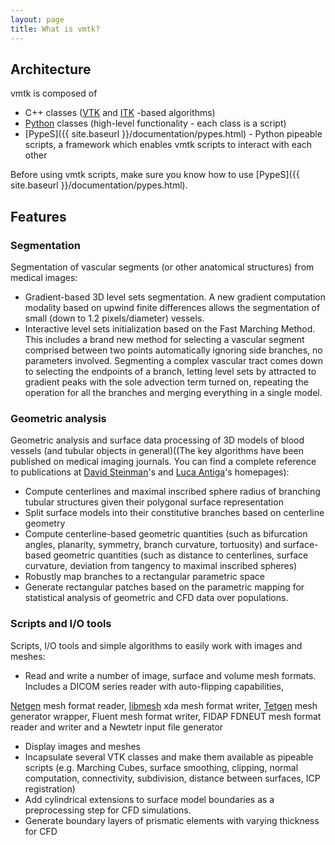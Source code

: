```yaml
---
layout: page
title: What is vmtk?
---
```



## Architecture

vmtk is composed of

- C++ classes (<a href="http://www.vtk.org" target="_blank">VTK</a> and <a href="http://www.itk.org" target="_blank">ITK</a> -based algorithms)
- &#x20;<a href="http://www.python.org" target="_blank">Python</a> classes (high-level functionality - each class is a script)
- [PypeS]({{ site.baseurl }}/documentation/pypes.html) - Python pipeable scripts, a framework which enables vmtk scripts to interact with each other

Before using vmtk scripts, make sure you know how to use [PypeS]({{ site.baseurl }}/documentation/pypes.html).

## Features

### Segmentation

Segmentation of vascular segments (or other anatomical structures) from medical images:

- Gradient-based 3D level sets segmentation. A new gradient computation modality based on upwind finite differences allows the segmentation of small (down to 1.2 pixels/diameter) vessels.
- Interactive level sets initialization based on the Fast Marching Method. This includes a brand new method for selecting a vascular segment comprised between two points automatically ignoring side branches, no parameters involved. Segmenting a complex vascular tract comes down to selecting the endpoints of a branch, letting level sets by attracted to gradient peaks with the sole advection term turned on, repeating the operation for all the branches and merging everything in a single model.

### Geometric analysis

Geometric analysis and surface data processing of 3D models of blood vessels (and tubular objects in general)((The key algorithms have been published on medical imaging journals. You can find a complete reference to publications at <a href="http://www.mie.utoronto.ca/labs/bsl/" target="_blank">David Steinman</a>'s and <a href="http://lantiga.github.io/publications.html" target="_blank">Luca Antiga</a>'s homepages):

- Compute centerlines and maximal inscribed sphere radius of branching tubular structures given their polygonal surface representation
- Split surface models into their constitutive branches based on centerline geometry
- Compute centerline-based geometric quantities (such as bifurcation angles, planarity, symmetry, branch curvature, tortuosity) and surface-based geometric quantities (such as distance to centerlines, surface curvature, deviation from tangency to maximal inscribed spheres)
- Robustly map branches to a rectangular parametric space
- Generate rectangular patches based on the parametric mapping for statistical analysis of geometric and CFD data over populations.

### Scripts and I/O tools

Scripts, I/O tools and simple algorithms to easily work with images and meshes:

- Read and write a number of image, surface and volume mesh formats. Includes a DICOM series reader with auto-flipping capabilities,

&#x20;<a href="http://www.hpfem.jku.at/netgen/" target="_blank">Netgen</a> mesh format reader, <a href="http://libmesh.sourceforge.net/" target="_blank">libmesh</a> xda mesh format writer, <a href="http://wias-berlin.de/software/tetgen/" target="_blank">Tetgen</a> mesh generator wrapper, Fluent mesh format writer, FIDAP FDNEUT mesh format reader and writer and a Newtetr input file generator
- Display images and meshes
- Incapsulate several VTK classes and make them available as pipeable scripts (e.g. Marching Cubes, surface smoothing, clipping, normal computation, connectivity, subdivision, distance between surfaces, ICP registration)
- Add cylindrical extensions to surface model boundaries as a preprocessing step for CFD simulations.
- Generate boundary layers of prismatic elements with varying thickness for CFD
